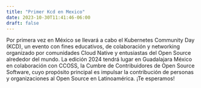 ```yaml
---
title: "Primer Kcd en Mexico"
date: 2023-10-30T11:41:46-06:00
draft: false
---
```




Por primera vez en México se llevará a cabo el Kubernetes Community Day (KCD), un evento con fines educativos, de colaboración y networking organizado por comunidades Cloud Native y entusiastas del Open Source alrededor del mundo. La edición 2024 tendrá lugar en Guadalajara México en colaboración con CCOSS, la Cumbre de Contribuidores de Open Source Software, cuyo propósito principal es impulsar la contribución de personas y organizaciones al Open Source en Latinoamérica. ¡Te esperamos!